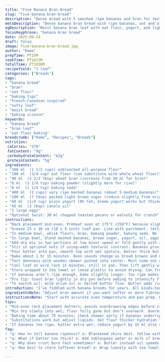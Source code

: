 ```yaml
---
title: "Five Banana Bran Bread"
slug: "five-banana-bran-bread"
description: "Dense bread with 5 smashed ripe bananas and bran for texture. Uses a mix of all-purpose and oat flour to keep it moist but sturdy, balanced by a touch of baking soda and powder. Yogurt adds tang and tenderness, oil keeps it soft, eggs for structure. Cassonade brings a subtle molasses flavor, not too sweet. A loaf, about 25 x 10 cm, baked around 70 minutes until a skewer comes clean. Cool properly or risk soggy bottom. Banana sugars caramelize, aromas fill the kitchen. Serve toasted or plain. Useful to swap oat flour for whole wheat in a pinch; maple syrup stands in for cassonade. Expect moist crumb, speckled from bran, mild banana scent with nutty undertones of oats."
metaDescription: "Dense banana bran bread with ripe bananas, oat and all-purpose flour, yogurt for tang, and oil for soft crumb. Nutty, moist, with subtle caramel notes."
ogDescription: "Moist banana bran loaf with oat flour, yogurt, and light brown sugar. Toast nuts optional. Watch caramel tones, skewer test, and aroma for bake cues."
focusKeyphrase: "banana bran bread"
date: 2025-09-24
draft: false
image: five-banana-bran-bread.jpg
author: "Emma"
prepTime: PT15M
cookTime: PT1H15M
totalTime: PT1H30M
recipeYield: "1 loaf"
categories: ["Breads"]
tags:
- "banana bread"
- "bran"
- "oat flour"
- "baking tips"
- "French-Canadian inspired"
- "nutty loaf"
- "moist bread"
- "baking science"
keywords:
- "banana bread"
- "bran loaf"
- "oat flour baking"
breadcrumb: ["Home", "Recipes", "Breads"]
nutrition: 
 calories: "270"
 fatContent: "9g"
 carbohydrateContent: "42g"
 proteinContent: "5g"
ingredients:
- "360 ml  (1 1/2 cups) unbleached all-purpose flour"
- "180 ml  (3/4 cup) oat flour (can substitute with whole wheat flour)"
- "40 ml  (2 2/3 tbsp) wheat bran (increase from 30 ml for bite)"
- "6 ml  (1 1/4 tsp) baking powder (slightly more for rise)"
- "6 ml  (1 1/4 tsp) baking soda"
- "480 ml  (2 cups) very ripe mashed bananas (about 5 medium bananas)"
- "100 ml  (7 tbsp) packed light brown sugar (reduce slightly from original)"
- "60 ml  (1/4 cup) plain yogurt (0% fat; Greek yogurt works but thickens batter)"
- "45 ml  (3 tbsp) canola oil"
- "2 large eggs"
- "Optional twist: 30 ml chopped toasted pecans or walnuts for crunch"
instructions:
- "Rack placement mid-oven. Preheat oven at 175°C (350°F) because slight decrease helps prevent overbrowning on edges before inside cooks."
- "Grease 25 x 10 cm (10 x 4 inch) loaf pan. Line with parchment, letting edges overhang two sides for easy lift-out."
- "In medium bowl, whisk flours, bran, baking powder, baking soda. No lumps. Set aside."
- "In large bowl, blend mashed bananas, brown sugar, yogurt, oil, eggs with electric mixer until smooth but don’t overbeat. Look for well-integrated wet mixture; fluffy not necessary."
- "Add dry mix in two portions at low mixer speed or fold gently with spatula. Stop mixing as soon as flour disappears—overmixing makes dense tough crumb."
- "Stir in optional nuts if using—adds textural contrast. Bananas provide moisture; nuts cut through softness."
- "Pour batter into pan, smooth top with wet spatula. Batter thick but spreadable. Run knife through middle if batter domes to help even rise."
- "Bake about 1 hr 15 minutes. Oven sounds change as bread browns and moisture decreases—a slow crackling starts. Edges turn golden brown, center springs back lightly when pressed."
- "Test doneness with wooden skewer pushed into center. Must come out clean or with just few moist crumbs. Underbaked shows wet batter—back in oven a bit longer."
- "Cool loaf on wire rack 15 minutes, still in pan. Then lift gently with parchment edges. Let cool another 20-30 mins fully before slicing. Warm slices often gummy."
- "Store wrapped in tea towel or loose plastic to avoid drying. Can freeze sliced in airtight bag."
- "If bananas aren’t ripe enough, bake slightly longer. Too ripe makes more liquid—reduce yogurt by 15 ml in that case."
- "Pro tip: toast bran lightly in dry pan before adding to intensify flavor and crunch."
- "To switch oil: mild olive oil or melted butter fine. Butter adds richness but can caramelize faster on crust."
introduction: "I’ve fiddled with banana breads for years. All kinds—too mushy, too dry, too bland. Five bananas packed means moisture for days but also challenge. Bran incorporated gives bite, a nod to rustic grains I enjoy. Mixing oat flour with AP flour balances tenderness without sacrificing density. Cassonade over white sugar adds depth—light molasses smell fills kitchen, makes house smell like nostalgia. Yogurt holds crumb soft and moist without excess fat. And oil—not butter—keeps loaf from hardening quickly after cooling. I like tossing in nuts at random, toasted pecans for surprise crunch contrasting creamy crumb. Baking low and slow ensures caramelized crust that doesn’t burn while crumb cooks through. Timing’s an educated guess; watch the skewer, the crust color, and the smells. Bread signals readiness if you know what to listen for—soft dips under light press, no sticky batter. It’s not fancy but robust, straightforward, a loaf that feeds Monday dinner right."
ingredientsNote: "Adjust bran amount if you want softer or more fibrous bite—start with 30 ml and push to 40 for more chew. Oat flour hydrates differently than whole wheat; swap if you like nuttier flavor but watch batter thickness. Cassonade can be replaced by maple syrup—reduce wet ingredients by 1-2 tbsp if so to prevent soggy bottom. Yogurt keeps crumb tender but if using thick Greek, stir in a tbsp water or milk to loosen. Oil ensures longer softness—melted butter works if you tolerate quicker crust darkening. Eggs bind and lift; don’t skip or replace unless familiar with egg substitutes for baking. Bananas must be very ripe—black speckled skin or even blackened—not just yellow with brown dots. Overripe bananas contribute extra moisture; adjust yogurt down if batter feels wet. Nut addition isn’t mandatory but a toasted handful kicks flavor up a notch. Keep parchment lining for clean release and less washing. If no parchment, butter and flour pan liberally to prevent sticking."
instructionsNote: "Start with accurate oven temperature and pan prep. Let batter rest few minutes if thickening before pouring, especially if oat flour or Greek yogurt used—this prevents dense spots. Mixing dry into wet should be slow, just until no streaks, avoiding overworking gluten which causes chewiness. Parchment edges help to lift loaf before fully cool to avoid breakage. Visual cues—you want even golden crust, no dark burnt spots. Don’t ignore the skewer test—it’s the difference between moist and gummy. Cooling on wire rack prevents soggy crust from steam. Let loaf cool fully before slicing to firm up crumb; patience pays off here. Bread scent changes from raw banana to mild sweet, almost caramel notes as it cools. If crust gets too dark quickly, loosely tent with foil and continue baking. Store wrapped loosely to retain moisture; tight plastic seals trap steam, sogging crust. Freeze slices individually to defrost as needed, preserving freshness. For speed, halve loaf size and reduce baking by 5-10 minutes but keep eye on doneness."
tips:
- "Mid-oven rack placement matters; avoids overbrowning edges before crumb cooks. Oven set at 175°C not 180°C slows caramelization, evens bake. Watch oven sounds too—slow crackling signals moisture leaving. Use parchment edges to lift loaf easy, less tearing. If batter domes, run knife through middle; helps even rise, stops top cracking unexpectedly."
- "Mix dry slowly into wet; flour fully gone but don’t overwork. Overmix means dense, tough crumb. Use electric mixer low speed or fold by hand in 2 portions. Wet mix clarity key—fluffy not needed, just well integrated. Greek yogurt thickens batter; add water or milk tablespoon if too stiff. And bran toast in dry pan first; sharpens nutty flavor and adds crunch texture unseen if raw."
- "Baking time about 75 minutes; check skewer early if bananas underripe, may need longer. Skewer clean but with few crumbs ok. Undo batter means bake further. Cool loaf 15 mins in pan on rack; then lift using parchment edges. Let rest 20-30 minutes fully before slicing or crumb pitfalls—too warm means gummy, sticky slices. Wrap bread loosely in tea towel or plastic keeping slight airflow; traps too much moisture = soggy crust."
- "Substitutions work but adjust liquids. Oat flour thicker hydration than whole wheat; swap whole wheat if you want nuttier grain, but batter thickens, resting helps. Maple syrup replaces cassonade sweetener but reduce wet ingredients 1-2 tablespoons to stop sogginess. Butter okay instead of oil but caramelizes faster on crust—watch browning closely. Nuts optional—toast first to deepen flavor, add texture contrast with moist crumb."
- "If bananas too ripe, batter extra wet; reduce yogurt by 15 ml else crumb sinks. Nuts chopped toasted add crunch but might weigh crumb—fold gently near end. Visual cues: crust even golden brown, edges pull slightly from pan, surface springs back lightly to touch. Tent foil if crust darkens fast but interior needs more time. Don’t rush cooling; patience firms crumb, aroma shifts from raw banana green to caramelized banana warmth."
faq:
- "q: How to tell banana ripeness? a: Blackened skins best. Yellow with spots not enough. More liquid needs yogurt less. Look for softness too. Overripe bananas smell sweeter but wetter batter. Check before mixing dry in. Less ripe means longer bake times and firmer crumb."
- "q: What if batter too thick? a: Add tablespoon water or milk if Greek yogurt. Can rest batter few mins if oat flour used; it hydrates slow. Watch folding not mixing too fast. Too thick means dense loaf; thin too much and crumb wet. Adjust liquids gently."
- "q: Why does crust burn fast sometimes? a: Butter instead oil speeds browning. Oven hot spots. Rack position crucial—mid high better than low. Tent foil mid bake if darkening too much but inside raw. Watch and smell aroma changes; caramel notes replace raw sugar scents. Adjust bake time accordingly."
- "q: How best to store leftover bread? a: Wrap loosely with tea towel or plastic. Tight plastic traps moisture—crust soggy. Freeze slices individually in airtight bag. Thaw at room temp. Can toast frozen slices for quick refresh. Avoid room temperature drying by wrapping but keep air flow to prevent mushy crust."

---
```

